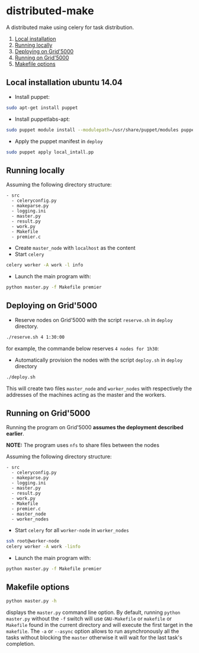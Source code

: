 # distributed-make
A distributed make using celery for task distribution.

1. [Local installation](#local-install)
2. [Running locally](#run-local)
3. [Deploying on Grid'5000](#dep-g5k)
4. [Running on Grid'5000](#run-g5k)
5. [Makefile options](#make-opt)

<a name="local-install"></a>
## Local installation ubuntu 14.04
- Install puppet: 
```sh
sudo apt-get install puppet
```
- Install puppetlabs-apt: 
```sh
sudo puppet module install --modulepath=/usr/share/puppet/modules puppetlabs-apt
```
- Apply the puppet manifest in ```deploy```
```sh
sudo puppet apply local_intall.pp
```

<a name="run-local"></a>
## Running locally 
Assuming the following directory structure:
```
- src
  - celeryconfig.py
  - makeparse.py
  - logging.ini
  - master.py
  - result.py
  - work.py
  - Makefile
  - premier.c
```
- Create ```master_node``` with ```localhost``` as the content
- Start ```celery``` 
```sh
celery worker -A work -l info 
```
- Launch the main program with:
```sh
python master.py -f Makefile premier
```
<a name="dep-g5k"></a>
## Deploying on Grid'5000 
- Reserve nodes on Grid'5000 with the script `reserve.sh` in `deploy` directory.
```sh
./reserve.sh 4 1:30:00
```
for example, the commande below reserves ```4 nodes for 1h30```:
- Automatically provision the nodes with the script `deploy.sh` in `deploy` directory
```sh
./deploy.sh
```

This will create two files `master_node` and `worker_nodes` with respectively the
addresses of the machines acting as the master and the workers.

<a name="run-g5k"></a>
## Running on Grid'5000 
Running the program on Grid'5000 **assumes the deployment described earlier**.

**NOTE:** The program uses `nfs` to share files between the nodes

Assuming the following directory structure:
```
- src
  - celeryconfig.py
  - makeparse.py
  - logging.ini
  - master.py
  - result.py
  - work.py
  - Makefile
  - premier.c
  - master_node
  - worker_nodes
```
- Start ```celery``` for all ```worker-node``` in ```worker_nodes```
```sh
ssh root@worker-node
celery worker -A work -linfo 
```
- Launch the main program with:
```sh
python master.py -f Makefile premier
```
<a name="make-opt"></a>
## Makefile options 
```sh
python master.py -h
```
displays the ```master.py``` command line option. By default, running ```python master.py``` without the ```-f``` switch will use ```GNU-Makefile``` or ```makefile``` or ```Makefile``` found in the current directory and will execute the first target in the ```makefile```. The `-a` or ```--async``` option allows to run asynchronously all the tasks without blocking the ```master``` otherwise it will wait for the last task's completion. 
